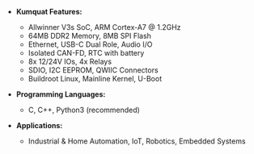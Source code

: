 - **Kumquat Features:**
    - Allwinner V3s SoC, ARM Cortex-A7 @ 1.2GHz
    - 64MB DDR2 Memory, 8MB SPI Flash
    - Ethernet, USB-C Dual Role, Audio I/O
    - Isolated CAN-FD, RTC with battery
    - 8x 12/24V IOs, 4x Relays
    - SDIO, I2C EEPROM, QWIIC Connectors
    - Buildroot Linux, Mainline Kernel, U-Boot

- **Programming Languages:**
    - C, C++, Python3 (recommended)

- **Applications:**
    - Industrial & Home Automation, IoT, Robotics, Embedded Systems

